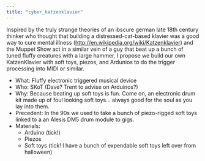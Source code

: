 ```yaml
---
title: "cyber_katzenklavier"
---
```

Inspired by the truly strange theories of an ibscure german late 18th century thinker who thought that building a distressed-cat-based klavier was a good way to cure mental illness (<http://en.wikipedia.org/wiki/Katzenklavier>) and the Muppet Show act in a similar vein of a guy that beat up a bunch of tuned fluffy creatures with a large hammer, I propose we build our own KatzenKlavier with soft toys, piezos, and Ardunios to do the trigger processing into MIDI or similar.

-   What: Fluffy electronic triggered musical device
-   Who: SKoT (Dave? Trent to advise on Arduinos?)
-   Why: Because beating up soft toys is fun. Come on, an electronic drum kit made up of foul looking soft toys... always good for the soul as you lay into them.
-   Precedent: In the 90s we used to take a bunch of piezo-rigged soft toys linked to a an Alesis DM5 drum module to gigs.
-   Materials:
    -   Arduino (tick!)
    -   Piezos
    -   Soft toys (tick! I have a bunch of expendable soft toys left over from halloween)
